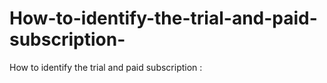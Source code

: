 # How-to-identify-the-trial-and-paid-subscription-
How to identify the trial and paid subscription :
